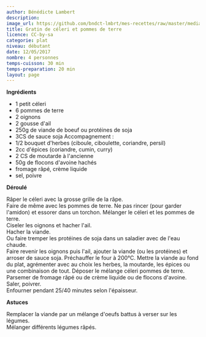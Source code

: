 ```yaml
---
author: Bénédicte Lambert
description: 
image_url: https://github.com/bndct-lmbrt/mes-recettes/raw/master/medias/gratin-celeri.jpg
title: Gratin de céleri et pommes de terre
licence: CC-by-sa
categorie: plat
niveau: débutant
date: 12/05/2017
nombre: 4 personnes
temps-cuisson: 30 min
temps-preparation: 20 min
layout: page
---
```




**Ingrédients**  



* 1 petit céleri
* 6 pommes de terre 
* 2 oignons 
* 2 gousse d'ail
* 250g de viande de boeuf ou protéines de soja
* 3CS de sauce soja
Accompagnement :    
* 1/2 bouquet d'herbes (ciboule, ciboulette, coriandre, persil)
* 2cc d'épices (coriandre, cumin, curry)
* 2 CS de moutarde à l'ancienne
* 50g de flocons d'avoine hachés
* fromage râpé, crème liquide
* sel, poivre


**Déroulé**

Râper le céleri avec la grosse grille de la râpe.  
Faire de même avec les pommes de terre. Ne pas rincer (pour garder l'amidon) et essorer dans un torchon. 
Mélanger le céleri et les pommes de terre.   
Ciseler les oignons et hacher l'ail.  
Hacher la viande.  
Ou faire tremper les protéines de soja dans un saladier avec de l'eau chaude.  
Faire revenir les oignons puis l'ail, ajouter la viande (ou les protéines) et arroser de sauce soja. 
Préchauffer le four à 200°C. 
Mettre la viande au fond du plat, agrémenter avec au choix les herbes, la moutarde, les épices ou une combinaison de tout. Déposer le mélange céleri pommes de terre.  
 Parsemer de fromage râpé ou de crème liquide ou de flocons d'avoine.  
Saler, poivrer.  
Enfourner pendant 25/40 minutes selon l'épaisseur.    


**Astuces** 

Remplacer la viande par un mélange d'oeufs battus à verser sur les légumes.  
Mélanger différents légumes râpés.  
